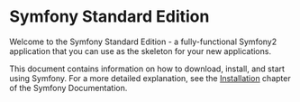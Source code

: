 Symfony Standard Edition
========================

Welcome to the Symfony Standard Edition - a fully-functional Symfony2
application that you can use as the skeleton for your new applications.

This document contains information on how to download, install, and start
using Symfony. For a more detailed explanation, see the [Installation][1]
chapter of the Symfony Documentation.

[1]:  http://symfony.com/doc/2.3/book/installation.html
